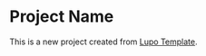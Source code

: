 # Project Name

This is a new project created from [Lupo Template](https://github.com/lupocps/hello-world).

